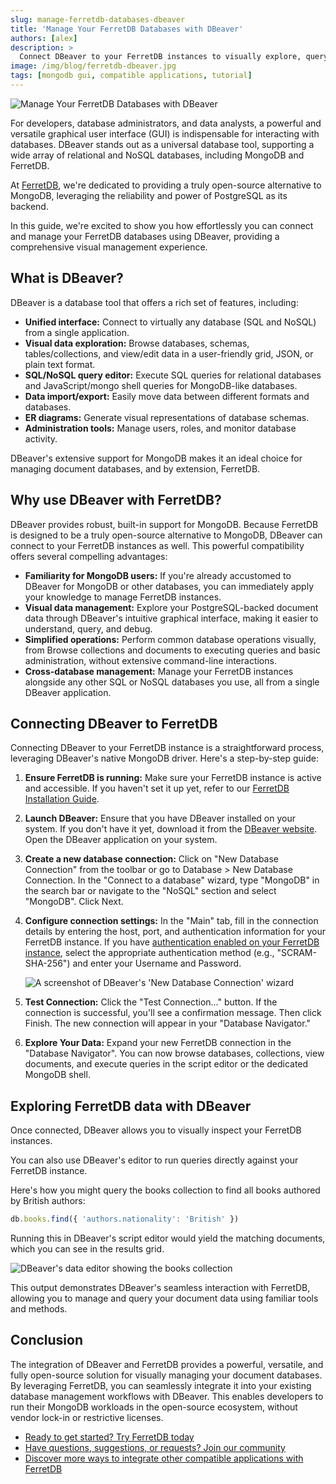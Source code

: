 ```yaml
---
slug: manage-ferretdb-databases-dbeaver
title: 'Manage Your FerretDB Databases with DBeaver'
authors: [alex]
description: >
  Connect DBeaver to your FerretDB instances to visually explore, query, and manage your data.
image: /img/blog/ferretdb-dbeaver.jpg
tags: [mongodb gui, compatible applications, tutorial]
---
```


![Manage Your FerretDB Databases with DBeaver](/img/blog/ferretdb-dbeaver.jpg)

For developers, database administrators, and data analysts, a powerful and versatile graphical user interface (GUI) is indispensable for interacting with databases.
DBeaver stands out as a universal database tool, supporting a wide array of relational and NoSQL databases, including MongoDB and FerretDB.

<!--truncate-->

At [FerretDB](https://www.ferretdb.com/), we're dedicated to providing a truly open-source alternative to MongoDB, leveraging the reliability and power of PostgreSQL as its backend.

In this guide, we're excited to show you how effortlessly you can connect and manage your FerretDB databases using DBeaver, providing a comprehensive visual management experience.

## What is DBeaver?

DBeaver is a database tool that offers a rich set of features, including:

- **Unified interface:** Connect to virtually any database (SQL and NoSQL) from a single application.
- **Visual data exploration:** Browse databases, schemas, tables/collections, and view/edit data in a user-friendly grid, JSON, or plain text format.
- **SQL/NoSQL query editor:** Execute SQL queries for relational databases and JavaScript/mongo shell queries for MongoDB-like databases.
- **Data import/export:** Easily move data between different formats and databases.
- **ER diagrams:** Generate visual representations of database schemas.
- **Administration tools:** Manage users, roles, and monitor database activity.

DBeaver's extensive support for MongoDB makes it an ideal choice for managing document databases, and by extension, FerretDB.

## Why use DBeaver with FerretDB?

DBeaver provides robust, built-in support for MongoDB.
Because FerretDB is designed to be a truly open-source alternative to MongoDB, DBeaver can connect to your FerretDB instances as well.
This powerful compatibility offers several compelling advantages:

- **Familiarity for MongoDB users:** If you're already accustomed to DBeaver for MongoDB or other databases, you can immediately apply your knowledge to manage FerretDB instances.
- **Visual data management:** Explore your PostgreSQL-backed document data through DBeaver's intuitive graphical interface, making it easier to understand, query, and debug.
- **Simplified operations:** Perform common database operations visually, from Browse collections and documents to executing queries and basic administration, without extensive command-line interactions.
- **Cross-database management:** Manage your FerretDB instances alongside any other SQL or NoSQL databases you use, all from a single DBeaver application.

## Connecting DBeaver to FerretDB

Connecting DBeaver to your FerretDB instance is a straightforward process, leveraging DBeaver's native MongoDB driver.
Here's a step-by-step guide:

1. **Ensure FerretDB is running:** Make sure your FerretDB instance is active and accessible.
   If you haven't set it up yet, refer to our [FerretDB Installation Guide](https://docs.ferretdb.io/installation/ferretdb/).
2. **Launch DBeaver:** Ensure that you have DBeaver installed on your system.
   If you don't have it yet, download it from the [DBeaver website](https://dbeaver.io/download/).
   Open the DBeaver application on your system.
3. **Create a new database connection:** Click on "New Database Connection" from the toolbar or go to Database > New Database Connection.
   In the "Connect to a database" wizard, type "MongoDB" in the search bar or navigate to the "NoSQL" section and select "MongoDB".
   Click Next.
4. **Configure connection settings:**
   In the "Main" tab, fill in the connection details by entering the host, port, and authentication information for your FerretDB instance.
   If you have [authentication enabled on your FerretDB instance](https://docs.ferretdb.io/security/authentication/), select the appropriate authentication method (e.g., "SCRAM-SHA-256") and enter your Username and Password.

   ![A screenshot of DBeaver's 'New Database Connection' wizard](/img/blog/dbeaver-connection.png)

5. **Test Connection:** Click the "Test Connection..." button.
   If the connection is successful, you'll see a confirmation message.
   Then click Finish.
   The new connection will appear in your "Database Navigator."
6. **Explore Your Data:** Expand your new FerretDB connection in the "Database Navigator". You can now browse databases, collections, view documents, and execute queries in the script editor or the dedicated MongoDB shell.

## Exploring FerretDB data with DBeaver

Once connected, DBeaver allows you to visually inspect your FerretDB instances.

You can also use DBeaver's editor to run queries directly against your FerretDB instance.

Here's how you might query the books collection to find all books authored by British authors:

```js
db.books.find({ 'authors.nationality': 'British' })
```

Running this in DBeaver's script editor would yield the matching documents, which you can see in the results grid.

![DBeaver's data editor showing the books collection](/img/blog/dbeaver-collection.png)

This output demonstrates DBeaver's seamless interaction with FerretDB, allowing you to manage and query your document data using familiar tools and methods.

## Conclusion

The integration of DBeaver and FerretDB provides a powerful, versatile, and fully open-source solution for visually managing your document databases.
By leveraging FerretDB, you can seamlessly integrate it into your existing database management workflows with DBeaver.
This enables developers to run their MongoDB workloads in the open-source ecosystem, without vendor lock-in or restrictive licenses.

- [Ready to get started? Try FerretDB today](https://github.com/FerretDB/FerretDB)
- [Have questions, suggestions, or requests? Join our community](https://docs.ferretdb.io/#community)
- [Discover more ways to integrate other compatible applications with FerretDB](https://docs.ferretdb.io/compatible-applications)

